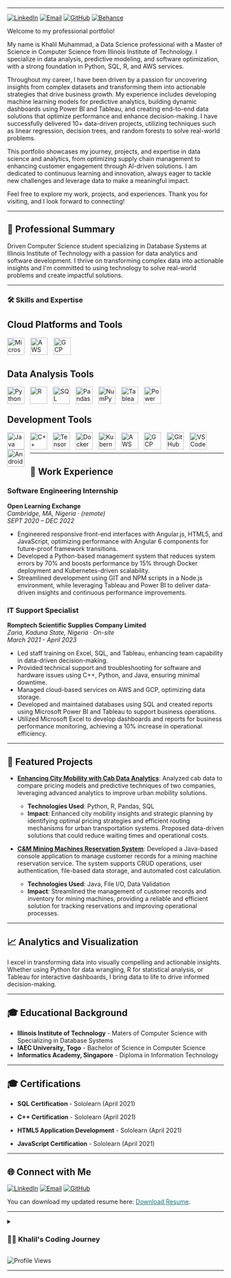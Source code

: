 
---

[![LinkedIn](https://img.shields.io/badge/LinkedIn-Connect-blue?style=flat&logo=linkedin)](https://www.linkedin.com/in/ksani) 
[![Email](https://img.shields.io/badge/Email-Contact-red?style=flat&logo=gmail)](mailto:ksani1@hawk.iit.edu) 
[![GitHub](https://img.shields.io/badge/GitHub-Projects-black?style=flat&logo=github)](https://github.com/ksani1?tab=repositories)
[![Behance](https://img.shields.io/badge/Behance-Portfolio-blue?style=flat&logo=behance)](https://www.behance.net/khalilmuhammad1)

Welcome to my professional portfolio! 

My name is Khalil Muhammad, a Data Science professional with a Master of Science in Computer Science from Illinois Institute of Technology. I specialize in data analysis, predictive modeling, and software optimization, with a strong foundation in Python, SQL, R, and AWS services.

Throughout my career, I have been driven by a passion for uncovering insights from complex datasets and transforming them into actionable strategies that drive business growth. My experience includes developing machine learning models for predictive analytics, building dynamic dashboards using Power BI and Tableau, and creating end-to-end data solutions that optimize performance and enhance decision-making. I have successfully delivered 10+ data-driven projects, utilizing techniques such as linear regression, decision trees, and random forests to solve real-world problems.

This portfolio showcases my journey, projects, and expertise in data science and analytics, from optimizing supply chain management to enhancing customer engagement through AI-driven solutions. I am dedicated to continuous learning and innovation, always eager to tackle new challenges and leverage data to make a meaningful impact.

Feel free to explore my work, projects, and experiences. Thank you for visiting, and I look forward to connecting!

  </div>
</div>

---

## 🌟 Professional Summary

Driven Computer Science student specializing in Database Systems at Illinois Institute of Technology with a passion for data analytics and software development. I thrive on transforming complex data into actionable insights and I'm committed to using technology to solve real-world problems and create impactful solutions.

---

### 🛠️ Skills and Expertise


## Cloud Platforms and Tools

<p align="left">
  <img src="https://cdn.jsdelivr.net/gh/devicons/devicon/icons/azure/azure-original.svg" alt="Microsoft Azure" width="40px" style="padding-right:10px;"/>
  <img src="https://cdn.jsdelivr.net/gh/devicons/devicon/icons/amazonwebservices/amazonwebservices-original-wordmark.svg" alt="AWS" width="40px" style="padding-right:10px;"/>
  <img src="https://cdn.jsdelivr.net/gh/devicons/devicon/icons/googlecloud/googlecloud-original.svg" alt="GCP" width="40px" style="padding-right:10px;"/>
</p>

## Data Analysis Tools

<p align="left">
  <img align="left" alt="Python" width="40px" style="padding-right:10px;" src="https://cdn.jsdelivr.net/gh/devicons/devicon/icons/python/python-plain.svg"/>
  <img align="left" alt="R" width="40px" style="padding-right:10px;" src="https://cdn.jsdelivr.net/gh/devicons/devicon/icons/r/r-original.svg"/>
  <img align="left" alt="SQL" width="40px" style="padding-right:10px;" src="https://cdn.jsdelivr.net/gh/devicons/devicon/icons/mysql/mysql-original.svg"/>
  <img align="left" alt="Pandas" width="40px" style="padding-right:10px;" src="https://cdn.jsdelivr.net/gh/devicons/devicon/icons/pandas/pandas-original.svg"/>
  <img align="left" alt="NumPy" width="40px" style="padding-right:10px;" src="https://cdn.jsdelivr.net/gh/devicons/devicon/icons/numpy/numpy-original.svg"/>
  <img align="left" alt="Tableau" width="40px" style="padding-right:10px;" src="https://upload.wikimedia.org/wikipedia/commons/4/4b/Tableau_Logo.png"/>
  <img align="left" alt="Power BI" width="40px" style="padding-right:10px;" src="https://upload.wikimedia.org/wikipedia/commons/c/cf/New_Power_BI_Logo.svg"/>
</p>

<br/>
<br/>

## Development Tools

<p align="left">
  <img align="left" alt="Java" width="40px" style="padding-right:10px;" src="https://cdn.jsdelivr.net/gh/devicons/devicon/icons/java/java-original.svg"/>
  <img align="left" alt="C++" width="40px" style="padding-right:10px;" src="https://cdn.jsdelivr.net/gh/devicons/devicon/icons/cplusplus/cplusplus-line.svg"/>
  <img align="left" alt="TensorFlow" width="40px" style="padding-right:10px;" src="https://cdn.jsdelivr.net/gh/devicons/devicon/icons/tensorflow/tensorflow-original.svg"/>
  <img align="left" alt="Docker" width="40px" style="padding-right:10px;" src="https://cdn.jsdelivr.net/gh/devicons/devicon/icons/docker/docker-original.svg"/>
  <img align="left" alt="Kubernetes" width="40px" style="padding-right:10px;" src="https://cdn.jsdelivr.net/gh/devicons/devicon/icons/kubernetes/kubernetes-plain.svg"/>
  <img align="left" alt="AWS" width="40px" style="padding-right:10px;" src="https://cdn.jsdelivr.net/gh/devicons/devicon/icons/amazonwebservices/amazonwebservices-original-wordmark.svg"/>
  <img align="left" alt="GCP" width="40px" style="padding-right:10px;" src="https://cdn.jsdelivr.net/gh/devicons/devicon/icons/googlecloud/googlecloud-original.svg"/>
  <img align="left" alt="GitHub" width="40px" style="padding-right:10px;" src="https://cdn.jsdelivr.net/gh/devicons/devicon/icons/github/github-original.svg"/>
  <img align="left" alt="VS Code" width="40px" style="padding-right:10px;" src="https://cdn.jsdelivr.net/gh/devicons/devicon/icons/vscode/vscode-original.svg"/>
  <img align="left" alt="Android Studio" width="40px" style="padding-right:10px;" src="https://cdn.jsdelivr.net/gh/devicons/devicon/icons/androidstudio/androidstudio-original.svg"/>
</p>

<br/>
<br/>

---

## 💼 Work Experience

### Software Engineering Internship
**Open Learning Exchange**  
*Cambridge, MA, Nigeria · (remote)*  
*SEPT 2020 – DEC 2022*

- Engineered responsive front-end interfaces with Angular.js, HTML5, and JavaScript, optimizing performance with Angular 6 components for future-proof framework transitions. 
- Developed a Python-based management system that reduces system errors by 70% and boosts performance by 15% through Docker deployment and Kubernetes-driven scalability.
- Streamlined development using GIT and NPM scripts in a Node.js environment, while leveraging Tableau and Power BI to deliver data-driven insights and continuous performance improvements.

### IT Support Specialist
**Romptech Scientific Supplies Company Limited**  
*Zaria, Kaduna State, Nigeria · On-site*  
*March 2021 - April 2023*

- Led staff training on Excel, SQL, and Tableau, enhancing team capability in data-driven decision-making.
- Provided technical support and troubleshooting for software and hardware issues using C++, Python, and Java, ensuring minimal downtime.
- Managed cloud-based services on AWS and GCP, optimizing data storage.
- Developed and maintained databases using SQL and created reports using Microsoft Power BI and Tableau to support business operations.
- Utilized Microsoft Excel to develop dashboards and reports for business performance monitoring, achieving a 10% increase in operational efficiency.

---

## 🚀 Featured Projects

- **[Enhancing City Mobility with Cab Data Analytics](https://github.com/Ksani1/Enhancing-City-Mobility-with-Cab-Data-Analytics)**: Analyzed cab data to compare pricing models and predictive techniques of two companies, leveraging advanced analytics to improve urban mobility solutions.
  - **Technologies Used**: Python, R, Pandas, SQL
  - **Impact**: Enhanced city mobility insights and strategic planning by identifying optimal pricing strategies and efficient routing mechanisms for urban transportation systems. Proposed data-driven solutions that could reduce waiting times and operational costs.

- **[C&M Mining Machines Reservation System](https://github.com/Ksani1/C-M-Mining-Machines-Reservation-System)**: Developed a Java-based console application to manage customer records for a mining machine reservation service. The system supports CRUD operations, user authentication, file-based data storage, and automated cost calculation.
  - **Technologies Used**: Java, File I/O, Data Validation
  - **Impact**: Streamlined the management of customer records and inventory for mining machines, providing a reliable and efficient solution for tracking reservations and improving operational processes.

    
---

## 📈 Analytics and Visualization

I excel in transforming data into visually compelling and actionable insights. Whether using Python for data wrangling, R for statistical analysis, or Tableau for interactive dashboards, I bring data to life to drive informed decision-making.

---

## 🎓 Educational Background

- **Illinois Institute of Technology** - Maters of Computer Science with Specializing in Database Systems
- **IAEC University, Togo** - Bachelor of Science in Computer Science
- **Informatics Academy, Singapore** - Diploma in Information Technology
  
---

## 🎓 Certifications

- **SQL Certification** - Sololearn (April 2021)
  
- **C++ Certification** - Sololearn (April 2021)
  
- **HTML5 Application Development** - Sololearn (April 2021)

- **JavaScript Certification** - Sololearn (April 2021)
  
---


## 🌐 Connect with Me

[![LinkedIn](https://img.shields.io/badge/LinkedIn-Connect-blue?style=flat&logo=linkedin)](https://www.linkedin.com/in/ksani) 
[![Email](https://img.shields.io/badge/Email-Contact-red?style=flat&logo=gmail)](mailto:ksani1@hawk.iit.edu) 
[![GitHub](https://img.shields.io/badge/GitHub-Projects-black?style=flat&logo=github)](https://github.com/Ksani1)

<p>
  You can download my updated resume here: 
  <a href="https://drive.google.com/file/d/1Bh6xJc5OJRv5vSPB2fSbHgLLptHQNtdC/view?usp=sharing" target="_blank" style="color: #0d7377;">Download Resume</a>.
</p>


---

<details>
  <summary><h3>👨‍💻 Khalil's Coding Journey</h3></summary>
  My coding journey began with a strong interest in technology and software development. I attended Informatics Academy in Singapore and IAEC University in Togo to build a solid foundation in computer science. Now, MS in Computer Science at the Illinois Institute of Technology, I am specializing in Database Systems and continually advancing my skills in software engineering and data analysis.
</details>

![Profile Views](https://komarev.com/ghpvc/?username=Ksani1&color=blueviolet&style=flat-square)

---
